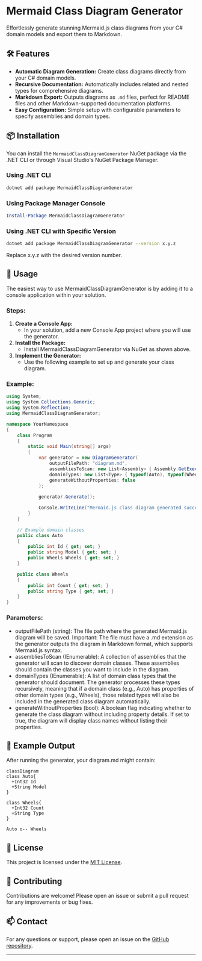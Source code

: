 # Mermaid Class Diagram Generator

Effortlessly generate stunning Mermaid.js class diagrams from your C# domain models and export them to Markdown.

## 🛠️ Features

- **Automatic Diagram Generation:** Create class diagrams directly from your C# domain models.
- **Recursive Documentation:** Automatically includes related and nested types for comprehensive diagrams.
- **Markdown Export:** Outputs diagrams as `.md` files, perfect for README files and other Markdown-supported documentation platforms.
- **Easy Configuration:** Simple setup with configurable parameters to specify assemblies and domain types.

## 📦 Installation

You can install the `MermaidClassDiagramGenerator` NuGet package via the .NET CLI or through Visual Studio's NuGet Package Manager.

### Using .NET CLI

```bash
dotnet add package MermaidClassDiagramGenerator
```

### Using Package Manager Console

```powershell
Install-Package MermaidClassDiagramGenerator
```

### Using .NET CLI with Specific Version
```bash
dotnet add package MermaidClassDiagramGenerator --version x.y.z
```
Replace x.y.z with the desired version number.

## 🚀 Usage

The easiest way to use MermaidClassDiagramGenerator is by adding it to a console application within your solution.

### Steps:
1. **Create a Console App:**
   - In your solution, add a new Console App project where you will use the generator.
3. **Install the Package:**
   - Install MermaidClassDiagramGenerator via NuGet as shown above.
3. **Implement the Generator:**
   - Use the following example to set up and generate your class diagram.

### Example:
```cs
using System;
using System.Collections.Generic;
using System.Reflection;
using MermaidClassDiagramGenerator;

namespace YourNamespace
{
    class Program
    {
        static void Main(string[] args)
        {
            var generator = new DiagramGenerator(
                outputFilePath: "diagram.md",
                assembliesToScan: new List<Assembly> { Assembly.GetExecutingAssembly() },
                domainTypes: new List<Type> { typeof(Auto), typeof(Wheels) },
                generateWithoutProperties: false
            );
            
            generator.Generate();

            Console.WriteLine("Mermaid.js class diagram generated successfully at diagram.md");
        }
    }

    // Example domain classes
    public class Auto
    {
        public int Id { get; set; }
        public string Model { get; set; }
        public Wheels Wheels { get; set; }
    }

    public class Wheels
    {
        public int Count { get; set; }
        public string Type { get; set; }
    }
}

```

### Parameters:
- outputFilePath (string): The file path where the generated Mermaid.js diagram will be saved. Important: The file must have a .md extension as the generator outputs the diagram in Markdown format, which supports Mermaid.js syntax.
- assembliesToScan (IEnumerable<Assembly>): A collection of assemblies that the generator will scan to discover domain classes. These assemblies should contain the classes you want to include in the diagram.
- domainTypes (IEnumerable<Type>): A list of domain class types that the generator should document. The generator processes these types recursively, meaning that if a domain class (e.g., Auto) has properties of other domain types (e.g., Wheels), those related types will also be included in the generated class diagram automatically.
- generateWithoutProperties (bool): A boolean flag indicating whether to generate the class diagram without including property details. If set to true, the diagram will display class names without listing their properties.

## 📄 Example Output

After running the generator, your diagram.md might contain:
```mermaid
classDiagram
class Auto{
  +Int32 Id
  +String Model
}

class Wheels{
  +Int32 Count
  +String Type
}

Auto o-- Wheels
```

## 📜 License

This project is licensed under the [MIT License](LICENSE).

## 🙏 Contributing

Contributions are welcome! Please open an issue or submit a pull request for any improvements or bug fixes.

## 📫 Contact

For any questions or support, please open an issue on the [GitHub repository](https://github.com/jespervandijk/mermaid-class-diagram-generator).

---
